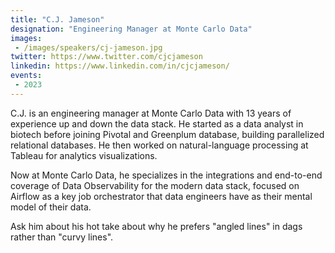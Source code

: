 ```yaml
---
title: "C.J. Jameson"
designation: "Engineering Manager at Monte Carlo Data"
images:
 - /images/speakers/cj-jameson.jpg
twitter: https://www.twitter.com/cjcjameson
linkedin: https://www.linkedin.com/in/cjcjameson/
events:
 - 2023
---
```


C.J. is an engineering manager at Monte Carlo Data with 13 years of experience up and down the data stack. He started as a data analyst in biotech before joining Pivotal and Greenplum database, building parallelized relational databases. He then worked on natural-language processing at Tableau for analytics visualizations.



Now at Monte Carlo Data, he specializes in the integrations and end-to-end coverage of Data Observability for the modern data stack, focused on Airflow as a key job orchestrator that data engineers have as their mental model of their data.



Ask him about his hot take about why he prefers "angled lines" in dags rather than "curvy lines".